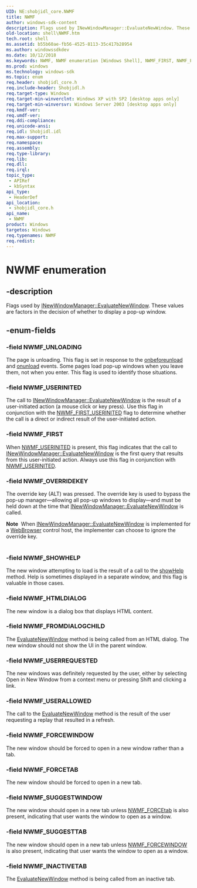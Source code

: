 ```yaml
---
UID: NE:shobjidl_core.NWMF
title: NWMF
author: windows-sdk-content
description: Flags used by INewWindowManager::EvaluateNewWindow. These values are factors in the decision of whether to display a pop-up window.
old-location: shell\NWMF.htm
tech.root: shell
ms.assetid: b55b60ae-fb56-4525-8113-35c417b28954
ms.author: windowssdkdev
ms.date: 10/12/2018
ms.keywords: NWMF, NWMF enumeration [Windows Shell], NWMF_FIRST, NWMF_FORCETAB, NWMF_FORCEWINDOW, NWMF_FROMDIALOGCHILD, NWMF_HTMLDIALOG, NWMF_INACTIVETAB, NWMF_OVERRIDEKEY, NWMF_SHOWHELP, NWMF_SUGGESTTAB, NWMF_SUGGESTWINDOW, NWMF_UNLOADING, NWMF_USERALLOWED, NWMF_USERINITED, NWMF_USERREQUESTED, _shell_NWMF, shell.NWMF, shobjidl_core/NWMF, shobjidl_core/NWMF_FIRST, shobjidl_core/NWMF_FORCETAB, shobjidl_core/NWMF_FORCEWINDOW, shobjidl_core/NWMF_FROMDIALOGCHILD, shobjidl_core/NWMF_HTMLDIALOG, shobjidl_core/NWMF_INACTIVETAB, shobjidl_core/NWMF_OVERRIDEKEY, shobjidl_core/NWMF_SHOWHELP, shobjidl_core/NWMF_SUGGESTTAB, shobjidl_core/NWMF_SUGGESTWINDOW, shobjidl_core/NWMF_UNLOADING, shobjidl_core/NWMF_USERALLOWED, shobjidl_core/NWMF_USERINITED, shobjidl_core/NWMF_USERREQUESTED
ms.prod: windows
ms.technology: windows-sdk
ms.topic: enum
req.header: shobjidl_core.h
req.include-header: Shobjidl.h
req.target-type: Windows
req.target-min-winverclnt: Windows XP with SP2 [desktop apps only]
req.target-min-winversvr: Windows Server 2003 [desktop apps only]
req.kmdf-ver: 
req.umdf-ver: 
req.ddi-compliance: 
req.unicode-ansi: 
req.idl: Shobjidl.idl
req.max-support: 
req.namespace: 
req.assembly: 
req.type-library: 
req.lib: 
req.dll: 
req.irql: 
topic_type:
 - APIRef
 - kbSyntax
api_type:
 - HeaderDef
api_location:
 - shobjidl_core.h
api_name:
 - NWMF
product: Windows
targetos: Windows
req.typenames: NWMF
req.redist: 
---
```


# NWMF enumeration


## -description


Flags used by <a href="https://msdn.microsoft.com/0721298f-99c2-463b-8ffa-7527844dcab4">INewWindowManager::EvaluateNewWindow</a>. These values are factors in the decision of whether to display a pop-up window.


## -enum-fields




### -field NWMF_UNLOADING

The page is unloading. This flag is set in response to the <a href="_inet_IHTMLWindow2_Interface_inet_Onbeforeunload_Property_cpp">onbeforeunload</a> and <a href="_inet_IHTMLWindow2_Interface_inet_Onunload_Property_cpp">onunload</a> events. Some pages load pop-up windows when you leave them, not when you enter. This flag is used to identify those situations.


### -field NWMF_USERINITED

The call to <a href="https://msdn.microsoft.com/0721298f-99c2-463b-8ffa-7527844dcab4">INewWindowManager::EvaluateNewWindow</a> is the result of a user-initiated action (a mouse click or key press). Use this flag in conjunction with the <a href="https://msdn.microsoft.com/b55b60ae-fb56-4525-8113-35c417b28954">NWMF_FIRST_USERINITED</a> flag to determine whether the call is a direct or indirect result of the user-initiated action.


### -field NWMF_FIRST

When <a href="https://msdn.microsoft.com/b55b60ae-fb56-4525-8113-35c417b28954">NWMF_USERINITED</a> is present, this flag indicates that the call to <a href="https://msdn.microsoft.com/0721298f-99c2-463b-8ffa-7527844dcab4">INewWindowManager::EvaluateNewWindow</a> is the first query that results from this user-initiated action. Always use this flag in conjunction with <a href="https://msdn.microsoft.com/b55b60ae-fb56-4525-8113-35c417b28954">NWMF_USERINITED</a>.


### -field NWMF_OVERRIDEKEY

The override key (ALT) was pressed. The override key is used to bypass the pop-up manager—allowing all pop-up windows to display—and must be held down at the time that <a href="https://msdn.microsoft.com/0721298f-99c2-463b-8ffa-7527844dcab4">INewWindowManager::EvaluateNewWindow</a> is called. 
            
                

<div class="alert"><b>Note</b>  When <a href="https://msdn.microsoft.com/0721298f-99c2-463b-8ffa-7527844dcab4">INewWindowManager::EvaluateNewWindow</a> is implemented for a <a href="_inet_MLang_1">WebBrowser</a> control host, the implementer can choose to ignore the override key.</div>
<div> </div>

### -field NWMF_SHOWHELP

The new window attempting to load is the result of a call to the <a href="_inet_showHelp_Method_scr">showHelp</a> method. Help is sometimes displayed in a separate window, and this flag is valuable in those cases.


### -field NWMF_HTMLDIALOG

The new window is a dialog box that displays HTML content.


### -field NWMF_FROMDIALOGCHILD

The <a href="https://msdn.microsoft.com/0721298f-99c2-463b-8ffa-7527844dcab4">EvaluateNewWindow</a> method is being called from an HTML dialog. The new window should not show the UI in the parent window.


### -field NWMF_USERREQUESTED

The new windows was definitely requested by the user, either by selecting Open in New Window from a context menu or pressing Shift and clicking a link.
            


### -field NWMF_USERALLOWED

The call to the <a href="https://msdn.microsoft.com/0721298f-99c2-463b-8ffa-7527844dcab4">EvaluateNewWindow</a> method is the result of the user requesting a replay that resulted in a refresh.
            


### -field NWMF_FORCEWINDOW

The new window should be forced to open in a new window rather than a tab.
            


### -field NWMF_FORCETAB

The new window should be forced to open in a new tab.
            


### -field NWMF_SUGGESTWINDOW

The new window should open in a new tab unless <a href="https://msdn.microsoft.com/b55b60ae-fb56-4525-8113-35c417b28954">NWMF_FORCEtab</a> is also present, indicating that user wants the window to open as a window.
            


### -field NWMF_SUGGESTTAB

The new window should open in a new tab unless <a href="https://msdn.microsoft.com/b55b60ae-fb56-4525-8113-35c417b28954">NWMF_FORCEWINDOW</a> is also present, indicating that user wants the window to open as a window.
            


### -field NWMF_INACTIVETAB

The <a href="https://msdn.microsoft.com/0721298f-99c2-463b-8ffa-7527844dcab4">EvaluateNewWindow</a> method is being called from an inactive tab.
            

